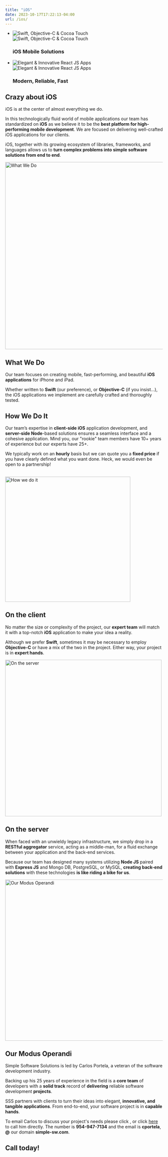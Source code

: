 ```yaml
---
title: "iOS"
date: 2023-10-17T17:22:13-04:00
url: /ios/
---
```

<section class="slider">
    <ul class="slides">
        <li>
            <img src="/images/slide1-small.png" alt="Swift, Objective-C &amp; Cocoa Touch" class="slide1 hide-on-med-and-down responsive-img">
            <img src="/images/slide1-mobile.png" alt="Swift, Objective-C &amp; Cocoa Touch" class="slide1-mobile responsive-img">
            <div class="caption center-align">
                <h3>iOS <span class="red-title">Mobile</span> Solutions</h3>
            </div>
        </li>
        <li>
            <img src="/images/ipad-small-landscape.png" alt="Elegant &amp; Innovative React JS Apps" class="slide2 hide-on-med-and-down responsive-img">
            <img src="/images/iphone6-small.png" alt="Elegant &amp; Innovative React JS Apps" class="slide2-mobile responsive-img">
            <div class="caption left-align">
                <h3>Modern, <span class="red-title">Reliable,</span> Fast</h3>
            </div>
        </li>
    </ul>
</section>
<div class="divider"></div>
<section class="row intro">
    <a id="intro"></a>
    <div class="container">
        <div class="col s12 m12 l8 offset-l4 content">
            <div class="wrapper">
                <h2><span class="bold-grey">Crazy about iOS</span></h2>
                <p>iOS is at the center of almost everything we do.</p>
                <p>In this technologically fluid world of mobile applications our team has standardized
                    on <strong>iOS</strong> as we believe it to be the <strong>best platform for
                        high-performing mobile development</strong>.
                    We are  focused on delivering well-crafted iOS applications for our clients.</p>
                <p>iOS, together with its growing ecosystem of libraries, frameworks, and languages
                    allows us to <strong>turn complex problems into simple software solutions from end to end</strong>.</p>
            </div>
        </div>
    </div>
</section>
<div class="divider"></div>
<section class="row yellow">
    <a id="what"></a>
    <div class="container">
        <div class="col s12">
            <div class="wrapper">
                <img class="responsive-img mobile-align-right" src="/images/what-we-do.png" width="598" alt="What We Do">
                <h2>What We<span class="bold-grey"> Do</span></h2>
                <p>Our team focuses on creating mobile, fast-performing, and beautiful <strong>iOS applications</strong>
                    for iPhone and iPad.</p>
                <p>Whether written to <strong>Swift</strong> (our preference), or <strong>Objective-C</strong> (if you insist...),
                    the iOS applications we implement are carefully crafted and thoroughly tested.
                </p>
            </div>
        </div>
    </div>
    </div>
</section>
<div class="divider"></div>
<section class="row">
    <a id="how"></a>
    <div class="container">
        <div class="col s12">
            <div class="wrapper">
                <h2>How We<span class="bold-red"> Do It</span></h2>
                <p>Our team’s expertise in <strong>client-side iOS</strong> application development, and <strong>server-side Node</strong>-based solutions
                    ensures a seamless interface and a cohesive application. Mind you, our "rookie" team members have 10+
                    years of experience but our experts have 25+.</p>
                <p>We typically work on an <strong>hourly</strong> basis but we can quote you a <strong>fixed price</strong> if
                    you have clearly defined what you want done.  Heck, we would even be open to a partnership!</p>
                <br>
                <img class="responsive-img mobile-align-left" src="/images/xcode.jpg" width="400" alt="How we do it">
                <h2>On the<span class="bold-red"> client</span></h2>
                <p>No matter the size or complexity of the project, our <strong>expert team</strong> will match it with a top-notch <strong>iOS</strong> application
                    to make your idea a reality.</p>
                <p>Although we prefer <strong>Swift</strong>, sometimes it may be
                necessary to employ <strong>Objective-C</strong> or have a mix of the two in the project.
                    Either way, your project is in <strong>expert hands</strong>.</p>
                <div class="ver-spacer-mid"></div>
                <img class="responsive-img mobile-align-right" src="/images/server.png" width="500" alt="On the server">
                <h2>On the<span class="bold-red">  server</span></h2>
                <p>When faced with an unwieldy legacy infrastructure, we simply drop in
                    a <strong>RESTful aggregator</strong> service, acting as a middle-man,
                    for a fluid exchange between your application and the back-end services.</p>
                <p>Because our team has designed many systems utilizing <strong>Node JS</strong> paired
                    with <strong>Express JS</strong> and Mongo DB, PostgreSQL, or MySQL,
                    <strong>creating back-end solutions</strong> with these technologies
                    <strong>is like riding a bike for us</strong>.</p>
            </div>
        </div>
    </div>
    </div>
</section>
<div class="divider"></div>
<section class="row green-pastel">
    <a id="modus"></a>
    <div class="container">
        <div class="col 12">
            <div class="wrapper">
                <img class="responsive-img mobile-align-left" src="/images/modus.jpg" width="515" alt="Our Modus Operandi">
                <h2>Our Modus<span class="bold-red"> Operandi</span></h2>
                <p>Simple Software Solutions is led by Carlos Portela, a veteran of the software development industry.</p>
                <p>Backing up his 25 years of experience in the field is a <strong>core team</strong> of developers with a <strong>solid track</strong> record of <strong>delivering</strong> reliable software development <strong>projects</strong>.</p>
                <p>SSS partners with clients to turn their ideas into elegant, <strong>innovative, and tangible applications</strong>. From end-to-end, your software project is in <strong>capable hands</strong>.</p>
                <p>To email Carlos to discuss your project's needs please click
                <script type="text/javascript">
//<![CDATA[
<!--
var x="function f(x){var i,o=\"\",l=x.length;for(i=0;i<l;i+=2) {if(i+1<l)o+=" +
"x.charAt(i+1);try{o+=x.charAt(i);}catch(e){}}return o;}f(\"ufcnitnof x({)av" +
" r,i=o\\\"\\\"o,=l.xelgnhtl,o=;lhwli(e.xhcraoCedtAl(1/)3=!01)9t{yrx{=+;x+ll" +
"=};acct(h)e}{f}roi(l=1-i;=>;0-i)-o{=+.xhcratAi(;)r}teru n.oussbrt0(o,)l};(f" +
")\\\"14\\\\,E\\\"16\\\\0%\\\\$'a<2Q00\\\\\\\\|{jc\\\\>\\\\\\\\b\\\\ampj=a0]" +
"01\\\\\\\\30\\\\03\\\\03\\\\\\\\\\\\r6\\\\02\\\\\\\\30\\\\05\\\\02\\\\\\\\3" +
"U03\\\\\\\\07\\\\0R\\\\32\\\\03\\\\02\\\\\\\\06\\\\02\\\\00\\\\\\\\N.W714\\" +
"\\04\\\\00\\\\\\\\23\\\\07\\\\01\\\\\\\\21\\\\0D\\\\>A17\\\\07\\\\01\\\\\\\\"+
"*61<.2=*\\\\w\\\\\\\"6\\\\91#=00\\\\0r\\\\.:!)<(x;*+m'25ZmMRRQyI[YAS\\\\F\\" +
"\\\\\\B\\\\nR\\\\\\\\Z@EAGJ13\\\\0t\\\\32\\\\0@\\\\V@2K00\\\\\\\\4@03\\\\\\" +
"\\6=psn~jp8`za7v17\\\\\\\\sdj`\\\"\\\\f(;} ornture;}))++(y)^(iAtdeCoarchx.e" +
"(odrChamCro.fngriSt+=;o27=1y%2;*=)yy)4+(1i>f({i+)i+l;i<0;i=r(foh;gten.l=x,l" +
"\\\"\\\\\\\"\\\\o=i,r va){,y(x fontincfu)\\\"\")"                            ;
while(x=eval(x));
//-->
//]]>
</script>, or click <a href="tel:+19549477134">here</a> to call him directly. The number is <strong>954-947-7134</strong> and the email is <strong>cportela</strong>, <strong>@</strong> our domain <strong>simple-sw.com</strong>. <h2><span class="bold-red">Call today!</span></h2></p>
            </div>
        </div>
    </div>
</section>